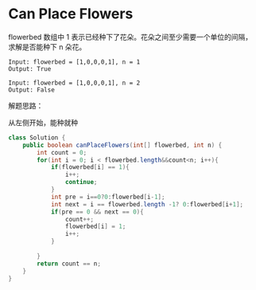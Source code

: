 # Can Place Flowers

flowerbed 数组中 1 表示已经种下了花朵。花朵之间至少需要一个单位的间隔，求解是否能种下 n 朵花。

```
Input: flowerbed = [1,0,0,0,1], n = 1
Output: True
```

```
Input: flowerbed = [1,0,0,0,1], n = 2
Output: False
```



解题思路：

从左侧开始，能种就种

```java
class Solution {
    public boolean canPlaceFlowers(int[] flowerbed, int n) {
        int count = 0;
        for(int i = 0; i < flowerbed.length&&count<n; i++){
            if(flowerbed[i] == 1){
                i++;
                continue;
            }
            int pre = i==0?0:flowerbed[i-1];
            int next = i == flowerbed.length -1? 0:flowerbed[i+1];
            if(pre == 0 && next == 0){
                count++;
                flowerbed[i] = 1;
                i++;
            }
            
        }
        return count == n;
    }
}
```

